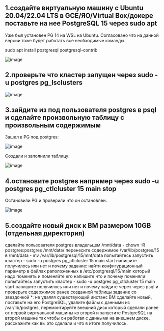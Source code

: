 ## 1.создайте виртуальную машину c Ubuntu 20.04/22.04 LTS в GCE/ЯО/Virtual Box/докере поставьте на нее PostgreSQL 15 через sudo apt
Уже был установен PG 14 на WSL на Ubuntu. Согласовано что на данной версии тоже будет работать все необходимые команды.

sudo apt install postgresql postgresql-contrib

![image](https://github.com/md31git/Otus-PG-DmitriyM/assets/108184930/06721ddb-91cc-4b23-80b0-da2473c4dc7e)
## 2.проверьте что кластер запущен через sudo -u postgres pg_lsclusters

![image](https://github.com/md31git/Otus-PG-DmitriyM/assets/108184930/b1b90cb7-fd92-4c72-b54e-93b0998413c8)
## 3.зайдите из под пользователя postgres в psql и сделайте произвольную таблицу с произвольным содержимым
Зашел в PG под postgres:

![image](https://github.com/md31git/Otus-PG-DmitriyM/assets/108184930/311684a7-7d4d-4b0b-8506-77acdf1f4e93)

Создали и заполнили таблицу:

![image](https://github.com/md31git/Otus-PG-DmitriyM/assets/108184930/7c2b212c-f604-4e7b-af92-e6883a37197d)

## 4.остановите postgres например через sudo -u postgres pg_ctlcluster 15 main stop
Остановили PG и проверили что он остановлен.

![image](https://github.com/md31git/Otus-PG-DmitriyM/assets/108184930/17c31141-6f71-4a1f-b42a-a64840e1723d)

## 5.создайте новый диск к ВМ размером 10GB (отдельная директория)

сделайте пользователя postgres владельцем /mnt/data - chown -R postgres:postgres /mnt/data/
перенесите содержимое /var/lib/postgres/15 в /mnt/data - mv /var/lib/postgresql/15/mnt/data
попытайтесь запустить кластер - sudo -u postgres pg_ctlcluster 15 main start
напишите получилось или нет и почему
задание: найти конфигурационный параметр в файлах раположенных в /etc/postgresql/15/main который надо поменять и поменяйте его
напишите что и почему поменяли
попытайтесь запустить кластер - sudo -u postgres pg_ctlcluster 15 main start
напишите получилось или нет и почему
зайдите через через psql и проверьте содержимое ранее созданной таблицы
задание со звездочкой *: не удаляя существующий инстанс ВМ сделайте новый, поставьте на его PostgreSQL, удалите файлы с данными из /var/lib/postgres, перемонтируйте внешний диск который сделали ранее от первой виртуальной машины ко второй и запустите PostgreSQL на второй машине так чтобы он работал с данными на внешнем диске, расскажите как вы это сделали и что в итоге получилось.
